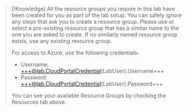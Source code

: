 > [!Knowledge] All the resource groups you require in this lab have been created for you as part of the lab setup. You can safely ignore any steps that ask you to create a resource group. Please use or select a pre-existing resource group that has a similar name to the one you are asked to create. If no similarly named resource group exists, use any existing resource group.
>
> For access to Azure, use the following credentials:
>
> - Username: +++@lab.CloudPortalCredential(LabUser).Username+++
> - Password: +++@lab.CloudPortalCredential(LabUser).Password+++
>
> You can see your available Resource Groups by checking the Resources tab above.
